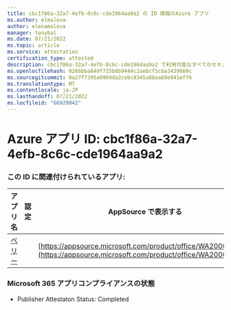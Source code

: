```yaml
---
title: cbc1f86a-32a7-4efb-8c6c-cde1964aa9a2 の ID 情報のAzure アプリ
ms.author: elmalova
author: elenamalova
manager: tonybal
ms.date: 07/21/2022
ms.topic: article
ms.service: attestation
certification_type: attested
description: cbc1f86a-32a7-4efb-8c6c-cde1964aa9a2 で利用可能なすべてのセキュリティとコンプライアンス情報。
ms.openlocfilehash: 0266bba849f715b8b9444c2aebcf5cba3439660c
ms.sourcegitcommit: 0a27f7395a0969da2cebc8345a88aa69e841eff6
ms.translationtype: MT
ms.contentlocale: ja-JP
ms.lasthandoff: 07/21/2022
ms.locfileid: "66929042"
---
```

# <a name="azure-app-id-cbc1f86a-32a7-4efb-8c6c-cde1964aa9a2"></a>Azure アプリ ID: cbc1f86a-32a7-4efb-8c6c-cde1964aa9a2


### <a name="apps-associated-with-this-id"></a>この ID に関連付けられているアプリ:
| **アプリ名** | **認定** | **AppSource で表示する** |
|--------------|---------------|-----------------------|
| [ベリー](../forward/WA200004138.md) |  | [https://appsource.microsoft.com/product/office/WA200004138](https://appsource.microsoft.com/product/office/WA200004138) |

### <a name="microsoft-365-app-compliance-status"></a>Microsoft 365 アプリコンプライアンスの状態
- Publisher Attestaton Status: Completed
